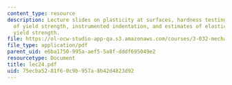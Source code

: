 ```yaml
---
content_type: resource
description: Lecture slides on plasticity at surfaces, hardness testing, estimates
  of yield strength, instrumented indentation, and estimates of elastic modulus and
  yield strength.
file: https://ol-ocw-studio-app-qa.s3.amazonaws.com/courses/3-032-mechanical-behavior-of-materials-fall-2007/75ecba5281f60c9b957a8b42d4823d92_lec24.pdf
file_type: application/pdf
parent_uid: e6ba1750-995a-aef5-5a8f-dddf695049e2
resourcetype: Document
title: lec24.pdf
uid: 75ecba52-81f6-0c9b-957a-8b42d4823d92
---
```

